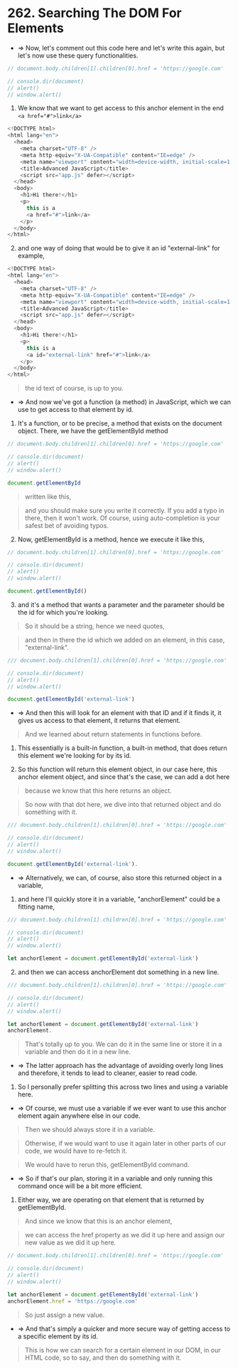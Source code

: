 # 262. Searching The DOM For Elements

- => Now, let's comment out this code here and let's write this again, but let's now use these query functionalities.

```js
// document.body.children[1].children[0].href = 'https://google.com'

// console.dir(document)
// alert()
// window.alert()
```

1. We know that we want to get access to this anchor element in the end `<a href="#">link</a>`

```js
<!DOCTYPE html>
<html lang="en">
  <head>
    <meta charset="UTF-8" />
    <meta http-equiv="X-UA-Compatible" content="IE=edge" />
    <meta name="viewport" content="width=device-width, initial-scale=1.0" />
    <title>Advanced JavaScript</title>
    <script src="app.js" defer></script>
  </head>
  <body>
    <h1>Hi there!</h1>
    <p>
      this is a
      <a href="#">link</a>
    </p>
  </body>
</html>
```

2. and one way of doing that would be to give it an id "external-link" for example,

```js
<!DOCTYPE html>
<html lang="en">
  <head>
    <meta charset="UTF-8" />
    <meta http-equiv="X-UA-Compatible" content="IE=edge" />
    <meta name="viewport" content="width=device-width, initial-scale=1.0" />
    <title>Advanced JavaScript</title>
    <script src="app.js" defer></script>
  </head>
  <body>
    <h1>Hi there!</h1>
    <p>
      this is a
      <a id="external-link" href="#">link</a>
    </p>
  </body>
</html>
```

> the id text of course, is up to you.

- => And now we've got a function (a method) in JavaScript, which we can use to get access to that element by id.

1. It's a function, or to be precise, a method that exists on the document object. There, we have the getElementById method

```js
// document.body.children[1].children[0].href = 'https://google.com'

// console.dir(document)
// alert()
// window.alert()

document.getElementById
```

> written like this,

> and you should make sure you write it correctly. If you add a typo in there, then it won't work. Of course, using auto-completion is your safest bet of avoiding typos.

2. Now, getElementById is a method, hence we execute it like this,

```js
// document.body.children[1].children[0].href = 'https://google.com'

// console.dir(document)
// alert()
// window.alert()

document.getElementById()
```

3. and it's a method that wants a parameter and the parameter should be the id for which you're looking.

> So it should be a string, hence we need quotes,

> and then in there the id which we added on an element, in this case, "external-link".

```js
/// document.body.children[1].children[0].href = 'https://google.com'

// console.dir(document)
// alert()
// window.alert()

document.getElementById('external-link')
```

- => And then this will look for an element with that ID and if it finds it, it gives us access to that element, it returns that element.

> And we learned about return statements in functions before.

1. This essentially is a built-in function, a built-in method, that does return this element we're looking for by its id.

2. So this function will return this element object, in our case here, this anchor element object, and since that's the case, we can add a dot here

> because we know that this here returns an object.

> So now with that dot here, we dive into that returned object and do something with it.

```js
/// document.body.children[1].children[0].href = 'https://google.com'

// console.dir(document)
// alert()
// window.alert()

document.getElementById('external-link').
```

- => Alternatively, we can, of course, also store this returned object in a variable,

1. and here I'll quickly store it in a variable, "anchorElement" could be a fitting name,

```js
/// document.body.children[1].children[0].href = 'https://google.com'

// console.dir(document)
// alert()
// window.alert()

let anchorElement = document.getElementById('external-link')
```

2. and then we can access anchorElement dot something in a new line.

```js
/// document.body.children[1].children[0].href = 'https://google.com'

// console.dir(document)
// alert()
// window.alert()

let anchorElement = document.getElementById('external-link')
anchorElement.
```

> That's totally up to you. We can do it in the same line or store it in a variable and then do it in a new line.

- => The latter approach has the advantage of avoiding overly long lines and therefore, it tends to lead to cleaner, easier to read code.

1. So I personally prefer splitting this across two lines and using a variable here.

- => Of course, we must use a variable if we ever want to use this anchor element again anywhere else in our code.

> Then we should always store it in a variable.

> Otherwise, if we would want to use it again later in other parts of our code, we would have to re-fetch it.

> We would have to rerun this, getElementById command.

- => So if that's our plan, storing it in a variable and only running this command once will be a bit more efficient.

1. Either way, we are operating on that element that is returned by getElementById.

> And since we know that this is an anchor element,

> we can access the href property as we did it up here and assign our new value as we did it up here.

```js
// document.body.children[1].children[0].href = 'https://google.com'

// console.dir(document)
// alert()
// window.alert()

let anchorElement = document.getElementById('external-link')
anchorElement.href = 'https://google.com'
```

> So just assign a new value.

- => And that's simply a quicker and more secure way of getting access to a specific element by its id.

> This is how we can search for a certain element in our DOM, in our HTML code, so to say, and then do something with it.
